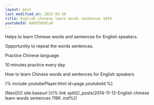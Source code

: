 ```yaml
---
layout: post
last_modified_at: 2021-03-29
title: English chinese learn words sentences 1074 
youtubeId: kUOZTdUXlu8
---
```

 
 
Helps to learn Chinese words and sentences for English speakers.

Opportunitiy to repeat the words sentences. 

Practice Chinese language. 
 
10 minutes practice every day. 
 
How to learn Chinese words and sentences for English speakers 
 
{% include youtubePlayer.html id=page.youtubeId %}
 
 
[Next]({{ site.baseurl }}{% link  split2/_posts/2014-11-12-English chinese learn words sentences 1196 .md%})
 
